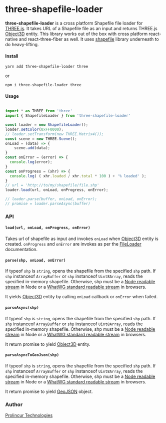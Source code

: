 
# three-shapefile-loader

**three-shapefile-loader** is a cross platform Shapefile file loader for [THREE.js](https://threejs.org/). It takes URL of a Shapefile file as an input and returns THREE.js [Object3D](https://threejs.org/docs/?q=objec#api/en/core/Object3D) entity. This library works out of the box with cross platform react-native and react-three-fiber as well. It uses [shapefile](https://www.npmjs.com/package/shapefile) library underneath to do heavy-lifting.

#### Install
```
yarn add three-shapefile-loader three
```
or
```
npm i three-shapefile-loader three
```
#### Usage

```javascript

import * as THREE from 'three'
import { ShapefileLoader } from 'three-shapefile-loader'

const loader = new ShapefileLoader();
loader.setColor(0xFF0000);
// loader.setTransform(new THREE.Matrix4());
const scene = new THREE.Scene();
onLoad = (data) => {
    scene.add(data);
}
const onError = (error) => {
  console.log(error);
}
const onProgress = (xhr) => {
  console.log( ( xhr.loaded / xhr.total * 100 ) + '% loaded' );
}
// url = 'http://to/my/shapefile/file.shp'
loader.load(url, onLoad, onProgress, onError);

// loader.parse(buffer, onLoad, onError);
// promise = loader.parseAsync(buffer)

```

### API 

#### `load(url, onLoad, onProgress, onError)`

Takes url of shapefile as input and invokes `onLoad` when [Object3D](https://threejs.org/docs/?q=objec#api/en/core/Object3D) entity is created. `onProgress` and `onError` are invokes as per the [FileLoader](https://threejs.org/docs/#api/en/loaders/FileLoader) documentation.

#### `parse(shp, onLoad, onError)`

If typeof `shp` is `string`, opens the shapefile from the specified `shp` path. If `shp` instanceof `ArrayBuffer` or `shp` instanceof `Uint8Array`, reads the specified in-memory shapefile. Otherwise, shp must be a [Node readable stream](https://nodejs.org/api/stream.html#stream_readable_streams) in Node or a [WhatWG standard readable stream](https://streams.spec.whatwg.org/#rs) in browsers.

It yields [Object3D](https://threejs.org/docs/?q=objec#api/en/core/Object3D) entity by calling `onLoad` callback or `onError` when failed.

#### `parseAsync(shp)`

If typeof `shp` is `string`, opens the shapefile from the specified `shp` path. If `shp` instanceof `ArrayBuffer` or `shp` instanceof `Uint8Array`, reads the specified in-memory shapefile. Otherwise, shp must be a [Node readable stream](https://nodejs.org/api/stream.html#stream_readable_streams) in Node or a [WhatWG standard readable stream](https://streams.spec.whatwg.org/#rs) in browsers.

It return promise to yield [Object3D](https://threejs.org/docs/?q=objec#api/en/core/Object3D) entity.

#### `parseAsyncToGeoJson(shp)`

If typeof `shp` is `string`, opens the shapefile from the specified `shp` path. If `shp` instanceof `ArrayBuffer` or `shp` instanceof `Uint8Array`, reads the specified in-memory shapefile. Otherwise, shp must be a [Node readable stream](https://nodejs.org/api/stream.html#stream_readable_streams) in Node or a [WhatWG standard readable stream](https://streams.spec.whatwg.org/#rs) in browsers.

It return promise to yield [GeoJSON](https://www.rfc-editor.org/rfc/rfc7946.html) object.

### Author

[Prolincur Technologies](https://prolincur.com)
